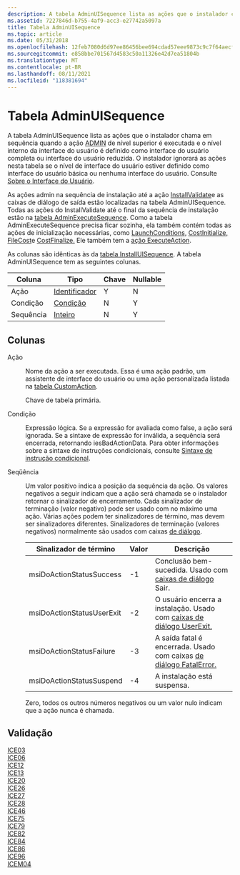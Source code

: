 ```yaml
---
description: A tabela AdminUISequence lista as ações que o instalador chama em sequência quando a ação ADMIN de nível superior é executada e o nível interno da interface do usuário é definido como interface do usuário completa ou interface do usuário reduzida.
ms.assetid: 7227846d-b755-4af9-acc3-e27742a5097a
title: Tabela AdminUISequence
ms.topic: article
ms.date: 05/31/2018
ms.openlocfilehash: 12feb7080d6d97ee86456bee694cdad57eee9873c9c7f64aecf0f4bd05817cc0
ms.sourcegitcommit: e858bbe701567d4583c50a11326e42d7ea51804b
ms.translationtype: MT
ms.contentlocale: pt-BR
ms.lasthandoff: 08/11/2021
ms.locfileid: "118381694"
---
```

# <a name="adminuisequence-table"></a>Tabela AdminUISequence

A tabela AdminUISequence lista as ações que o instalador chama em sequência quando a ação [ADMIN](admin-action.md) de nível superior é executada e o nível interno da interface do usuário é definido como interface do usuário completa ou interface do usuário reduzida. O instalador ignorará as ações nesta tabela se o nível de interface do usuário estiver definido como interface do usuário básica ou nenhuma interface do usuário. Consulte [Sobre o Interface do Usuário](about-the-user-interface.md).

As ações admin na sequência de instalação até a ação [InstallValidate](installvalidate-action.md)e as caixas de diálogo de saída estão localizadas na tabela AdminUISequence. Todas as ações do InstallValidate até o final da sequência de instalação estão na [tabela AdminExecuteSequence](adminexecutesequence-table.md). Como a tabela AdminExecuteSequence precisa ficar sozinha, ela também contém todas as ações de inicialização necessárias, como [LaunchConditions,](launchconditions-action.md) [CostInitialize,](costinitialize-action.md) [FileCost](filecost-action.md)e [CostFinalize.](costfinalize-action.md) Ele também tem a [ação ExecuteAction](executeaction-action.md).

As colunas são idênticas às da [tabela InstallUISequence](installuisequence-table.md). A tabela AdminUISequence tem as seguintes colunas.



| Coluna    | Tipo                         | Chave | Nullable |
|-----------|------------------------------|-----|----------|
| Ação    | [Identificador](identifier.md) | Y   | N        |
| Condição | [Condição](condition.md)   | N   | Y        |
| Sequência  | [Inteiro](integer.md)       | N   | Y        |



 

## <a name="columns"></a>Colunas

<dl> <dt>

<span id="Action"></span><span id="action"></span><span id="ACTION"></span>Ação
</dt> <dd>

Nome da ação a ser executada. Essa é uma ação padrão, um assistente de interface do usuário ou uma ação personalizada listada na [tabela CustomAction](customaction-table.md).

Chave de tabela primária.

</dd> <dt>

<span id="Condition"></span><span id="condition"></span><span id="CONDITION"></span>Condição
</dt> <dd>

Expressão lógica. Se a expressão for avaliada como false, a ação será ignorada. Se a sintaxe de expressão for inválida, a sequência será encerrada, retornando iesBadActionData. Para obter informações sobre a sintaxe de instruções condicionais, consulte [Sintaxe de instrução condicional](conditional-statement-syntax.md).

</dd> <dt>

<span id="Sequence"></span><span id="sequence"></span><span id="SEQUENCE"></span>Seqüência
</dt> <dd>

Um valor positivo indica a posição da sequência da ação. Os valores negativos a seguir indicam que a ação será chamada se o instalador retornar o sinalizador de encerramento. Cada sinalizador de terminação (valor negativo) pode ser usado com no máximo uma ação. Várias ações podem ter sinalizadores de término, mas devem ser sinalizadores diferentes. Sinalizadores de terminação (valores negativos) normalmente são usados com caixas [de diálogo](dialog-boxes.md).



| Sinalizador de término          | Valor | Descrição                                                                          |
|---------------------------|-------|--------------------------------------------------------------------------------------|
| msiDoActionStatusSuccess  | -1    | Conclusão bem-sucedida. Usado com [caixas de diálogo](exit-dialog.md) Sair.               |
| msiDoActionStatusUserExit | -2    | O usuário encerra a instalação. Usado com [caixas de diálogo UserExit.](userexit-dialog.md)     |
| msiDoActionStatusFailure  | -3    | A saída fatal é encerrada. Usado com caixas [de diálogo FatalError.](fatalerror-dialog.md) |
| msiDoActionStatusSuspend  | -4    | A instalação está suspensa.                                                                |



 

Zero, todos os outros números negativos ou um valor nulo indicam que a ação nunca é chamada.

</dd> </dl>

## <a name="validation"></a>Validação

<dl>

[ICE03](ice03.md)  
[ICE06](ice06.md)  
[ICE12](ice12.md)  
[ICE13](ice13.md)  
[ICE20](ice20.md)  
[ICE26](ice26.md)  
[ICE27](ice27.md)  
[ICE28](ice28.md)  
[ICE46](ice46.md)  
[ICE75](ice75.md)  
[ICE79](ice79.md)  
[ICE82](ice82.md)  
[ICE84](ice84.md)  
[ICE86](ice86.md)  
[ICE96](ice96.md)  
[ICEM04](icem04.md)  
</dl>

 

 



